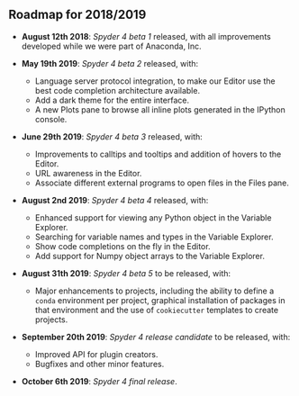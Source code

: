 ## Roadmap for 2018/2019

* **August 12th 2018**: *Spyder 4 beta 1* released, with all improvements developed while we were part of Anaconda, Inc.

* **May 19th 2019**: *Spyder 4 beta 2* released, with:
    - Language server protocol integration, to make our Editor use the best code completion architecture available.
    - Add a dark theme for the entire interface.
    - A new Plots pane to browse all inline plots generated in the IPython console.

* **June 29th 2019**: *Spyder 4 beta 3* released, with:
    - Improvements to calltips and tooltips and addition of hovers to the Editor.
    - URL awareness in the Editor.
    - Associate different external programs to open files in the Files pane.

* **August 2nd 2019**: *Spyder 4 beta 4* released, with:
    - Enhanced support for viewing any Python object in the Variable Explorer.
    - Searching for variable names and types in the Variable Explorer.
    - Show code completions on the fly in the Editor.
    - Add support for Numpy object arrays to the Variable Explorer.

* **August 31th 2019**: *Spyder 4 beta 5* to be released, with:
    - Major enhancements to projects, including the ability to define a `conda` environment per project, graphical installation of packages in that environment and the use of `cookiecutter` templates to create projects.

* **September 20th 2019**: *Spyder 4 release candidate* to be released, with:
    - Improved API for plugin creators.
    - Bugfixes and other minor features.

* **October 6th 2019**: *Spyder 4 final release*.